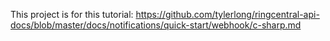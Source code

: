 This project is for this tutorial: https://github.com/tylerlong/ringcentral-api-docs/blob/master/docs/notifications/quick-start/webhook/c-sharp.md
